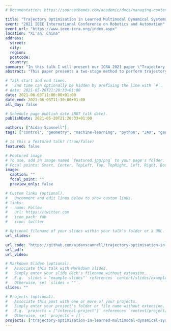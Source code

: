 ```yaml
---
# Documentation: https://sourcethemes.com/academic/docs/managing-content/

title: "Trajectory Optimisation in Learned Multimodal Dynamical Systems via Latent-ODE Collocation"
event: "2021 IEEE International Conference on Robotics and Automation"
event_url: "https://www.ieee-icra.org/index.aspx"
location: "Xi'an, China"
address:
  street:
  city:
  region:
  postcode:
  country:
summary: "In this talk I will present our ICRA 2021 paper \"Trajectory Optimisation in Learned Multimodal Dynamical Systems via Latent-ODE Collocation\"."
abstract: "This paper presents a two-stage method to perform trajectory optimisation in multimodal dynamical systems with unknown nonlinear stochastic transition dynamics. The method finds trajectories that remain in a preferred dynamics mode where possible and in regions of the transition dynamics model that have been observed and can be predicted confidently. The first stage leverages a Mixture of Gaussian Process Experts method to learn a predictive dynamics model from historical data. Importantly, this model learns a gating function that indicates the probability of being in a particular dynamics mode at a given state location. This gating function acts as a coordinate map for a latent Riemannian manifold on which shortest trajectories are solutions to our trajectory optimisation problem. Based on this intuition, the second stage formulates a geometric cost function, which it then implicitly minimises  by projecting the trajectory optimisation onto the second-order geodesic ODE; a classic result of Riemannian geometry. A set of collocation constraints are derived that ensure trajectories are solutions to this ODE, implicitly solving the trajectory optimisation problem."

# Talk start and end times.
#   End time can optionally be hidden by prefixing the line with `#`.
# date: 2021-05-20T21:20:33+01:00
date: 2021-06-03T11:00:00+01:00
date_end: 2021-06-03T11:30:00+01:00
all_day: false

# Schedule page publish date (NOT talk date).
publishDate: 2021-05-20T21:20:33+01:00

authors: ["Aidan Scannell"]
tags: ["control", "geometry", "machine-learning", "python", "JAX", "gaussian-processes", "probabilistic-modelling"]

# Is this a featured talk? (true/false)
featured: false

# Featured image
# To use, add an image named `featured.jpg/png` to your page's folder. 
# Focal points: Smart, Center, TopLeft, Top, TopRight, Left, Right, BottomLeft, Bottom, BottomRight.
image:
  caption: ""
  focal_point: ""
  preview_only: false

# Custom links (optional).
#   Uncomment and edit lines below to show custom links.
# links:
# - name: Follow
#   url: https://twitter.com
#   icon_pack: fab
#   icon: twitter

# Optional filename of your slides within your talk's folder or a URL.
url_slides:

url_code: "https://github.com/aidanscannell/trajectory-optimisation-in-learned-multimodal-dynamical-systems.git"
url_pdf:
url_video:

# Markdown Slides (optional).
#   Associate this talk with Markdown slides.
#   Simply enter your slide deck's filename without extension.
#   E.g. `slides = "example-slides"` references `content/slides/example-slides.md`.
#   Otherwise, set `slides = ""`.
slides: ""

# Projects (optional).
#   Associate this post with one or more of your projects.
#   Simply enter your project's folder or file name without extension.
#   E.g. `projects = ["internal-project"]` references `content/project/deep-learning/index.md`.
#   Otherwise, set `projects = []`.
projects: ["trajectory-optimisation-in-learned-multimodal-dynamical-systems"]
---
```

